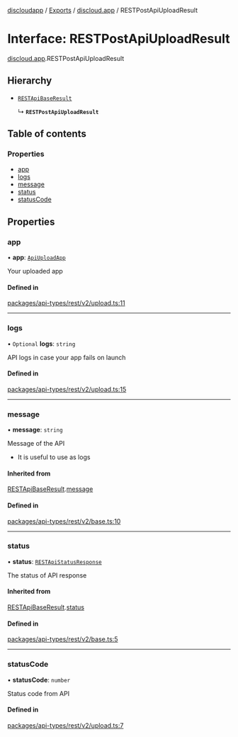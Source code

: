 [discloudapp](../README.md) / [Exports](../modules.md) / [discloud.app](../modules/discloud_app.md) / RESTPostApiUploadResult

# Interface: RESTPostApiUploadResult

[discloud.app](../modules/discloud_app.md).RESTPostApiUploadResult

## Hierarchy

- [`RESTApiBaseResult`](discloud_app.RESTApiBaseResult.md)

  ↳ **`RESTPostApiUploadResult`**

## Table of contents

### Properties

- [app](discloud_app.RESTPostApiUploadResult.md#app)
- [logs](discloud_app.RESTPostApiUploadResult.md#logs)
- [message](discloud_app.RESTPostApiUploadResult.md#message)
- [status](discloud_app.RESTPostApiUploadResult.md#status)
- [statusCode](discloud_app.RESTPostApiUploadResult.md#statuscode)

## Properties

### app

• **app**: [`ApiUploadApp`](discloud_app.ApiUploadApp.md)

Your uploaded app

#### Defined in

[packages/api-types/rest/v2/upload.ts:11](https://github.com/discloud/discloud.app/blob/9c516a5/packages/api-types/rest/v2/upload.ts#L11)

___

### logs

• `Optional` **logs**: `string`

API logs in case your app fails on launch

#### Defined in

[packages/api-types/rest/v2/upload.ts:15](https://github.com/discloud/discloud.app/blob/9c516a5/packages/api-types/rest/v2/upload.ts#L15)

___

### message

• **message**: `string`

Message of the API
- It is useful to use as logs

#### Inherited from

[RESTApiBaseResult](discloud_app.RESTApiBaseResult.md).[message](discloud_app.RESTApiBaseResult.md#message)

#### Defined in

[packages/api-types/rest/v2/base.ts:10](https://github.com/discloud/discloud.app/blob/9c516a5/packages/api-types/rest/v2/base.ts#L10)

___

### status

• **status**: [`RESTApiStatusResponse`](../modules/discloud_app.md#restapistatusresponse)

The status of API response

#### Inherited from

[RESTApiBaseResult](discloud_app.RESTApiBaseResult.md).[status](discloud_app.RESTApiBaseResult.md#status)

#### Defined in

[packages/api-types/rest/v2/base.ts:5](https://github.com/discloud/discloud.app/blob/9c516a5/packages/api-types/rest/v2/base.ts#L5)

___

### statusCode

• **statusCode**: `number`

Status code from API

#### Defined in

[packages/api-types/rest/v2/upload.ts:7](https://github.com/discloud/discloud.app/blob/9c516a5/packages/api-types/rest/v2/upload.ts#L7)
